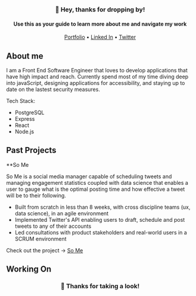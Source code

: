 <h3 align="center">👋 Hey, thanks for dropping by!</h3>
<h4 width="70%" align="center">Use this as your guide to learn more about me and navigate my work</h4>

<p align="center">
  <a href="https://MatthewBedard.dev">Portfolio</a> •
  <a href="https://www.linkedin.com/in/matthew-bedard-dev/">Linked In</a> •
  <a href="https://twitter.com/Matthew_Bedard_">Twitter</a>
</p>


## About me
I am a Front End Software Engineer that loves to develop applications that have high impact and reach. Currently spend most of my time diving deep into javaScript, designing applications for accessibility, and staying up to date on the lastest security measures.

Tech Stack:
- PostgreSQL
- Express
- React
- Node.js

## Past Projects
**So Me

So Me is a social media manager capable of scheduling tweets and managing engagement statistics coupled with data science that enables a user to gauge what is the optimal posting time and how effective a tweet will be to their following.

- Built from scratch in less than 8 weeks, with cross discipline teams (ux, data science), in an agile environment
- Implemented Twitter's API enabling users to draft, schedule and post tweets to any of their accounts
- Led consultations with product stakeholders and real-world users in a SCRUM environment 

Check out the project → [So Me](so-me.net)


## Working On

<h3 align="center">🔭 Thanks for taking a look!</h3>




<!--
**Matt-GitHub/Matt-GitHub** is a ✨ _special_ ✨ repository because its `README.md` (this file) appears on your GitHub profile.

Here are some ideas to get you started:

- 🔭 I’m currently working on ...
- 🌱 I’m currently learning ...
- 👯 I’m looking to collaborate on ...
- 🤔 I’m looking for help with ...
- 💬 Ask me about ...
- 📫 How to reach me: ...
- 😄 Pronouns: ...
- ⚡ Fun fact: ...
-->
